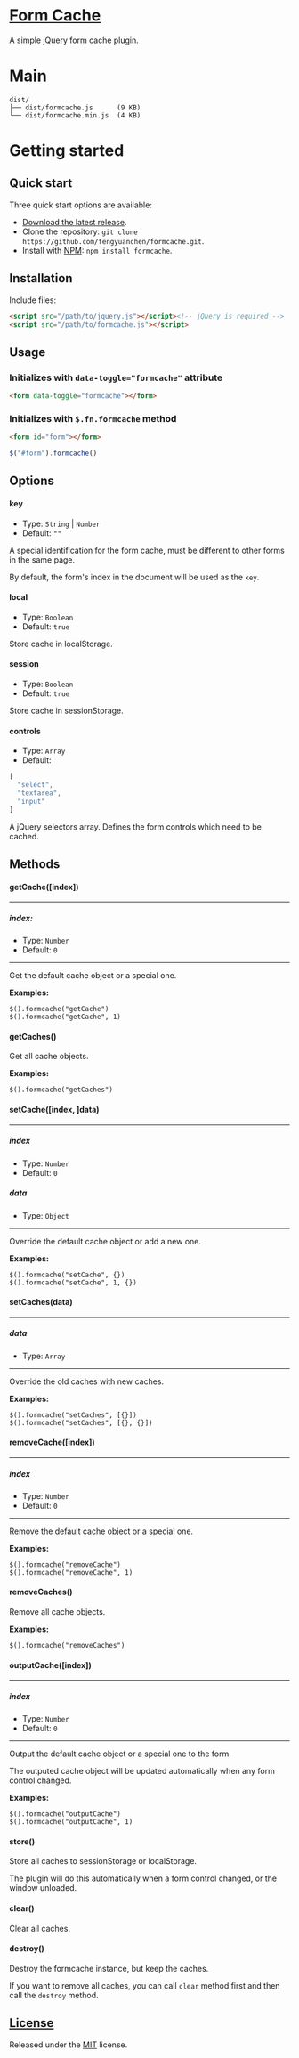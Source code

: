 # [Form Cache](https://github.com/fengyuanchen/formcache)

A simple jQuery form cache plugin.


# Main

```
dist/
├── dist/formcache.js      (9 KB)
└── dist/formcache.min.js  (4 KB)
```


# Getting started

## Quick start

Three quick start options are available:

- [Download the latest release](https://github.com/fengyuanchen/formcache/archive/master.zip).
- Clone the repository: `git clone https://github.com/fengyuanchen/formcache.git`.
- Install with [NPM](http://npmjs.org): `npm install formcache`.


## Installation

Include files:

```html
<script src="/path/to/jquery.js"></script><!-- jQuery is required -->
<script src="/path/to/formcache.js"></script>
```


## Usage

### Initializes with `data-toggle="formcache"` attribute

```html
<form data-toggle="formcache"></form>
```

### Initializes with `$.fn.formcache` method

```html
<form id="form"></form>
```

```javascript
$("#form").formcache()
```


## Options

#### key

- Type: `String` | `Number`
- Default: `""`

A special identification for the form cache, must be different to other forms in the same page.

By default, the form's index in the document will be used as the `key`.


#### local

- Type: `Boolean`
- Default: `true`

Store cache in localStorage.


#### session

- Type: `Boolean`
- Default: `true`

Store cache in sessionStorage.


#### controls

- Type: `Array`
- Default:
```javascript
[
  "select",
  "textarea",
  "input"
]
```

A jQuery selectors array. Defines the form controls which need to be cached.



## Methods

#### getCache([index])

---

##### index:
- Type: `Number`
- Default: `0`

---

Get the default cache object or a special one.

**Examples:**

```
$().formcache("getCache")
$().formcache("getCache", 1)
```


#### getCaches()

Get all cache objects.

**Examples:**

```
$().formcache("getCaches")
```


#### setCache([index, ]data)

---

##### index

- Type: `Number`
- Default: `0`

##### data

- Type: `Object`

---

Override the default cache object or add a new one.

**Examples:**

```
$().formcache("setCache", {})
$().formcache("setCache", 1, {})
```


#### setCaches(data)

---

##### data

- Type: `Array`

---

Override the old caches with new caches.

**Examples:**

```
$().formcache("setCaches", [{}])
$().formcache("setCaches", [{}, {}])
```


#### removeCache([index])

---

##### index

- Type: `Number`
- Default: `0`

---

Remove the default cache object or a special one.

**Examples:**

```
$().formcache("removeCache")
$().formcache("removeCache", 1)
```


#### removeCaches()

Remove all cache objects.

**Examples:**

```
$().formcache("removeCaches")
```


#### outputCache([index])

---

##### index

- Type: `Number`
- Default: `0`

---

Output the default cache object or a special one to the form.

The outputed cache object will be updated automatically when any form control changed.

**Examples:**

```
$().formcache("outputCache")
$().formcache("outputCache", 1)
```


#### store()

Store all caches to sessionStorage or localStorage.

The plugin will do this automatically when a form control changed, or the window unloaded.


#### clear()

Clear all caches.


#### destroy()

Destroy the formcache instance, but keep the caches.

If you want to remove all caches, you can call `clear` method first and then call the `destroy` method.


## [License](https://github.com/fengyuanchen/formcache/blob/master/LICENSE.md)

Released under the [MIT](http://opensource.org/licenses/mit-license.html) license.
